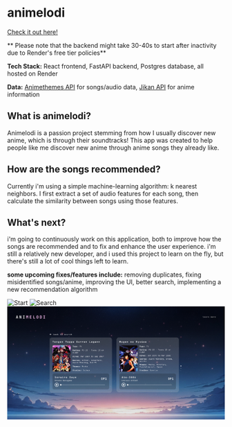 # animelodi

[Check it out here!](https://youtu.be/pDGi5Ey-FPY)

** Please note that the backend might take 30-40s to start after inactivity due to Render's free tier policies**

**Tech Stack:** React frontend, FastAPI backend, Postgres database, all hosted on Render

**Data:** [Animethemes API](https://api-docs.animethemes.moe/) for songs/audio data, [Jikan API](https://jikan.moe/) for anime information

## What is animelodi?
Animelodi is a passion project stemming from how I usually discover new anime, which is through their soundtracks! This app was created to help people like me discover new anime through anime songs they already like.

## How are the songs recommended?
Currently i'm using a simple machine-learning algorithm: k nearest neighbors. I first extract a set of audio features for each song, then calculate the 
similarity between songs using those features.

## What's next?
i'm going to continuously work on this application, both to improve how the songs are recommended and to fix and enhance the user experience. i'm still a relatively new
developer, and i used this project to learn on the fly, but there's still a lot of cool 
things left to learn.

**some upcoming fixes/features include:** removing duplicates, fixing misidentified songs/anime, improving the UI,
better search, implementing a new recommendation algorithm

![Start](/images/image.png)
![Search](/images/image-1.png)
![Recs](/images/image-2.png)